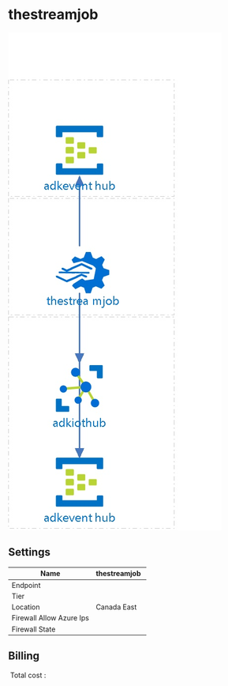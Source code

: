 # thestreamjob 
![alt text](../assets/ed1773d2c7e244b1898612b168f20f8c.jpg) 
## Settings


| Name | thestreamjob  |
| --- | --- |
| Endpoint |   |
| Tier |   |
| Location | Canada East  |
| Firewall Allow Azure Ips |   |
| Firewall State |   |

## Billing
 Total cost : 
